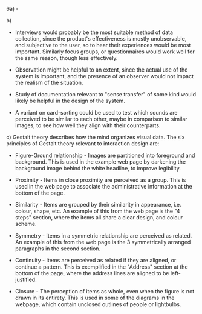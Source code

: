 6a) - 

b)

- Interviews would probably be the most suitable method of data collection, since the product's effectiveness is mostly unobservable, and subjective to the user, so to hear their experiences would be most important. Similarly focus groups, or questionnaires would work well for the same reason, though less effectively.

- Observation might be helpful to an extent, since the actual use of the system is important, and the presence of an observer would not impact the realism of the situation.

- Study of documentation relevant to "sense transfer" of some kind would likely be helpful in the design of the system.

- A variant on card-sorting could be used to test which sounds are perceived to be similar to each other, maybe in comparison to similar images, to see how well they align with their counterparts.

c) Gestalt theory describes how the mind organizes visual data. The six principles of Gestalt theory relevant to interaction design are:

- Figure-Ground relationship - Images are partitioned into foreground and background. This is used in the example web page by darkening the background image behind the white headline, to improve legibility.

- Proximity - Items in close proximity are perceived as a group. This is used in the web page to associate the administrative information at the bottom of the page.

- Similarity - Items are grouped by their similarity in appearance, i.e. colour, shape, etc. An example of this from the web page is the "4 steps" section, where the items all share a clear design, and colour scheme.

- Symmetry - Items in a symmetric relationship are perceived as related. An example of this from the web page is the 3 symmetrically arranged paragraphs in the second section.

- Continuity - Items are perceived as related if they are aligned, or continue a pattern. This is exemplified in the "Address" section at the bottom of the page, where the address lines are aligned to be left-justified.

- Closure - The perception of items as whole, even when the figure is not drawn in its entirety. This is used in some of the diagrams in the webpage, which contain unclosed outlines of people or lightbulbs.
